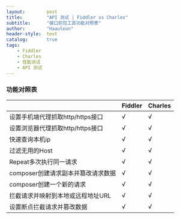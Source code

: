 ```yaml
---
layout:        post
title:         "API 测试 | Fiddler vs Charles"
subtitle:      "接口抓包工具功能对照表"
author:        "Haauleon"
header-style:  text
catalog:       true
tags:
    - Fiddler
    - Charles
    - 性能测试
    - API 测试
---
```


### 功能对照表
|                                |Fiddler|Charles|
|---|---|---|
| 设置手机端代理抓取http/https接口   |   √    |    √   |
| 设置浏览器代理抓取http/https接口   |   √    |    √   |
| 快速查询本机ip                   |   √    |    √   |
| 过滤无用的Host                   |   √    |    √   |
| Repeat多次执行同一请求            |   √    |    √   |
| composer创建请求副本并篡改请求数据  |   √    |    √   |
| composer创建一个新的请求          |   √    |    √   |
| 拦截请求并映射到本地或远程地址URL    |   √    |    √   |
| 设置断点拦截请求并篡改数据          |   √    |    √   |